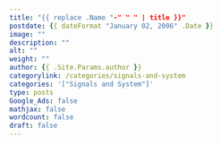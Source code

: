 ```yaml
---
title: "{{ replace .Name "-" " " | title }}"
postdate: {{ dateFormat "January 02, 2006" .Date }}
image: ""
description: ""
alt: ""
weight: ""
author: {{ .Site.Params.author }}
categorylink: /categories/signals-and-system
categories: '["Signals and System"]'
type: posts
Google_Ads: false
mathjax: false
wordcount: false
draft: false
---
```

